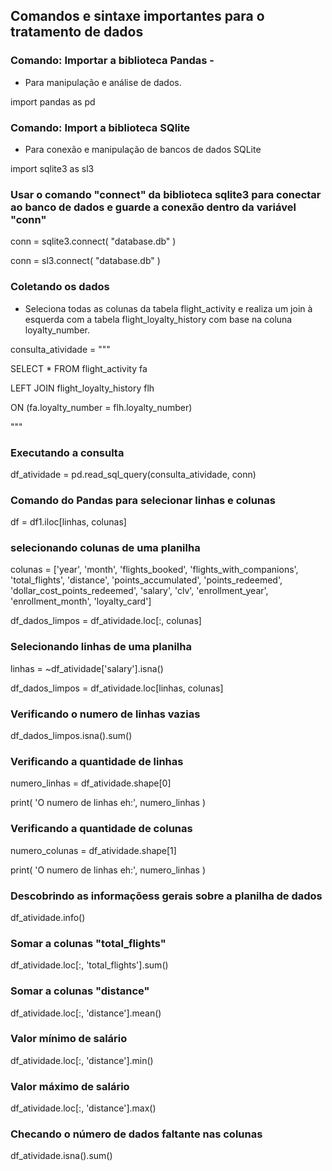 ## Comandos e sintaxe importantes para o tratamento de dados

### **Comando: Importar a biblioteca Pandas** - 
- Para manipulação e análise de dados.
  
import pandas as pd 

### **Comando: Import a biblioteca SQlite**
- Para conexão e manipulação de bancos de dados SQLite

import sqlite3 as sl3

### **Usar o comando "connect" da biblioteca sqlite3 para conectar ao banco de dados e guarde a conexão dentro da variável "conn"**
conn = sqlite3.connect( "database.db" )

conn = sl3.connect( "database.db" )

### **Coletando os dados**
- Seleciona todas as colunas da tabela flight_activity e realiza um join à esquerda com a tabela flight_loyalty_history com base na coluna loyalty_number.
  
consulta_atividade = """

SELECT *
FROM flight_activity fa

LEFT JOIN flight_loyalty_history flh

ON (fa.loyalty_number = flh.loyalty_number)

"""

### **Executando a consulta**

df_atividade = pd.read_sql_query(consulta_atividade, conn)

### **Comando do Pandas para selecionar linhas e colunas**

df = df1.iloc[linhas, colunas]

### **selecionando colunas de uma planilha** 
colunas = ['year', 'month', 'flights_booked',
'flights_with_companions', 'total_flights',
'distance', 'points_accumulated',
'points_redeemed', 'dollar_cost_points_redeemed',
'salary', 'clv', 'enrollment_year',
'enrollment_month', 'loyalty_card']

df_dados_limpos = df_atividade.loc[:, colunas]

### **Selecionando linhas de uma planilha**
linhas = ~df_atividade['salary'].isna()

df_dados_limpos = df_atividade.loc[linhas, colunas]

### **Verificando o numero de linhas vazias**
df_dados_limpos.isna().sum()

### **Verificando a quantidade de linhas**
numero_linhas = df_atividade.shape[0]

print( 'O numero de linhas eh:', numero_linhas )

### **Verificando a quantidade de colunas**
numero_colunas = df_atividade.shape[1]

print( 'O numero de linhas eh:', numero_linhas )

### **Descobrindo as informaçõess gerais sobre a planilha de dados**
df_atividade.info()

### **Somar a colunas "total_flights"**
df_atividade.loc[:, 'total_flights'].sum()

### **Somar a colunas "distance"**
df_atividade.loc[:, 'distance'].mean()

### **Valor mínimo de salário**
df_atividade.loc[:, 'distance'].min()

### **Valor máximo de salário**
df_atividade.loc[:, 'distance'].max()

### **Checando o número de dados faltante nas colunas**
df_atividade.isna().sum()


